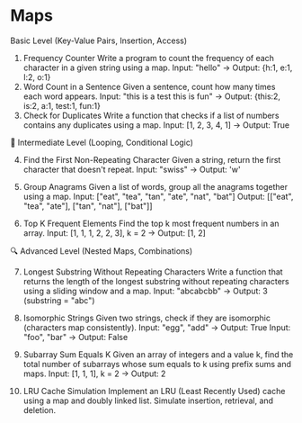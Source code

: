 # Maps
Basic Level (Key-Value Pairs, Insertion, Access)
1.	Frequency Counter
Write a program to count the frequency of each character in a given string using a map.
Input: "hello" → Output: {h:1, e:1, l:2, o:1}
2.	Word Count in a Sentence
Given a sentence, count how many times each word appears.
Input: "this is a test this is fun" → Output: {this:2, is:2, a:1, test:1, fun:1}
3.	Check for Duplicates
Write a function that checks if a list of numbers contains any duplicates using a map.
Input: [1, 2, 3, 4, 1] → Output: True
 
🔁 Intermediate Level (Looping, Conditional Logic)

4.	Find the First Non-Repeating Character
Given a string, return the first character that doesn't repeat.
Input: "swiss" → Output: 'w'

6.	Group Anagrams
Given a list of words, group all the anagrams together using a map.
Input: ["eat", "tea", "tan", "ate", "nat", "bat"]
Output: [["eat", "tea", "ate"], ["tan", "nat"], ["bat"]]

8.	Top K Frequent Elements
Find the top k most frequent numbers in an array.
Input: [1, 1, 1, 2, 2, 3], k = 2 → Output: [1, 2]
 
🔍 Advanced Level (Nested Maps, Combinations)

7.	Longest Substring Without Repeating Characters
Write a function that returns the length of the longest substring without repeating characters using a sliding window and a map.
Input: "abcabcbb" → Output: 3 (substring = "abc")

9.	Isomorphic Strings
Given two strings, check if they are isomorphic (characters map consistently).
Input: "egg", "add" → Output: True
Input: "foo", "bar" → Output: False

11.	Subarray Sum Equals K
Given an array of integers and a value k, find the total number of subarrays whose sum equals to k using prefix sums and maps.
Input: [1, 1, 1], k = 2 → Output: 2

13.	LRU Cache Simulation
Implement an LRU (Least Recently Used) cache using a map and doubly linked list. Simulate insertion, retrieval, and deletion.

